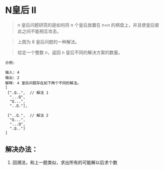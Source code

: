 # N皇后 II

> n 皇后问题研究的是如何将 n 个皇后放置在 n×n 的棋盘上，并且使皇后彼此之间不能相互攻击。



> 上图为 8 皇后问题的一种解法。

> 给定一个整数 n，返回 n 皇后不同的解决方案的数量。

```
示例:

输入: 4
输出: 2
解释: 4 皇后问题存在如下两个不同的解法。
[
 [".Q..",  // 解法 1
  "...Q",
  "Q...",
  "..Q."],

 ["..Q.",  // 解法 2
  "Q...",
  "...Q",
  ".Q.."]
]

```


## 解决办法：
1. 回溯法，和上一题类似，求出所有的可能解以后求个数
